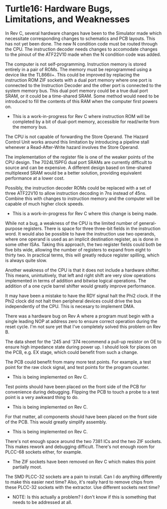 # Turtle16: Hardware Bugs, Limitations, and Weaknesses

In Rev C, several hardware changes have been to the Simulator made which necessitate corresponding changes to schematics and PCB layouts. This has not yet been done. The new N condition code must be routed through the CPU. The instruction decoder needs changes to accomodate changes to the pinout of the ATF22V10 made when the N condition code was added.

The computer is not self-programming. Instruction memory is stored entirely in a pair of ROMs. The memory must be reprogrammed using a device like the TL866ii+. This could be improved by replacing the instruction ROM ZIF sockets with a dual port memory where one port is connected to the Instruction Decoder and the other port is connected to the system memory bus. This dual port memory could be a true dual port SRAM, or it could be a time-shared SRAM. Some method would need to be introduced to fill the contents of this RAM when the computer first powers on.
* This is a work-in-progress for Rev C where instruction ROM will be completed by a bit of dual-port memory, accessible for read/write from the memory bus.

The CPU is not capable of forwarding the Store Operand. The Hazard Control Unit works around this limitation by introducing a pipeline stall whenever a Read-After-Write hazard involves the Store Operand.

The implementation of the register file is one of the weaker points of the CPU design. The 7024L15PFG dual port SRAMs are currently difficult to source and can be expensive. A different design based on time-shared multiplexed SRAM would be a better solution, providing equivalent performance at a lower cost.

Possibly, the instruction decoder ROMs could be replaced with a set of three ATF22V10 to allow instruction decoding in 7ns instead of 45ns. Combine this with changes to instruction memory and the computer will be capable of much higher clock speeds.
* This is a work-in-progress for Rev C where this change is being made.

While not a bug, a weakness of the CPU is the limited number of general-purpose registers. There is space for three three-bit fields in the instruction word. It would also be possible to have the instruction use two operands, where one operand is used as an implicit destination register, as is done in some other ISAs. Taking this approach, the two register fields could both be five bits wide, allowing the number of registers to expand from eight to thirty two. In practical terms, this will greatly reduce register spilling, which is always quite slow.

Another weakness of the CPU is that it does not include a hardware shifter. This means, unintuitively, that left and right shift are very slow operations implemented in terms of addition and bitwise logical operations. The addition of a one cycle barrel shifter would greatly improve performance.

It may have been a mistake to have the RDY signal halt the Phi2 clock. If the Phi2 clock did not halt then peripheral devices could drive the bus independently of the CPU. This is necesary to implement DMA.

There was a hardware bug on Rev A where a program must begin with a single leading NOP at address zero to ensure correct operation during the reset cycle. I'm not sure yet that I've completely solved this problem on Rev B.

The data sheet for the '245 and '374 recommend a pull-up resistor on OE to ensure high impedance state during power up. I should look for places on the PCB, e.g. EX stage, which could benefit from such a change.

The PCB could benefit from many more test points. For example, a test point for the raw clock signal, and test points for the program counter.
* This is being implemented on Rev C.

Test points should have been placed on the front side of the PCB for convenience during debugging. Flipping the PCB to touch a probe to a test point is a very awkward thing to do.
* This is being implemented on Rev C.

For that matter, all components should have been placed on the front side of the PCB. This would greatly simplify assembly.
* This is being implemented on Rev C.

There's not enough space around the two 7381 ICs and the two ZIF sockets. This makes rework and debugging difficult. There's not enough room for PLCC-68 sockets either, for example.
* The ZIF sockets have been removed on Rev C which makes this point partially moot.

The SMD PLCC-32 sockets are a pain to install. Can I do anything differently to make this easier next time? Also, it's really hard to remove chips from these PLCC-32 sockets with the extractor. Use different sockets next time?
* NOTE: Is this actually a problem? I don't know if this is something that needs to be addressed at all.